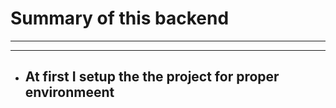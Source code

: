 # Summary of this backend 
***
---
 + ## At first I setup  the the project for proper environmeent 

